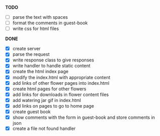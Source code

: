 **TODO**
- [ ] parse the text with spaces
- [ ] format the comments in guest-book
- [ ] write css for html files

**DONE**
- [x] create server
- [x] parse the request 
- [x] write response class to give responses
- [x] write handler to handle static content
- [x] create the html index page
- [x] modify the index.html with appropriate content
- [x] add links of other flower pages into index.html
- [x] create html pages for other flowers
- [x] add links for downloads in flower content files
- [x] add watering jar gif in index.html
- [x] add links on pages to go to home page
- [x] create guest book
- [x] show comments with the form in guest-book and store comments in json
- [x] create a file not found handler
